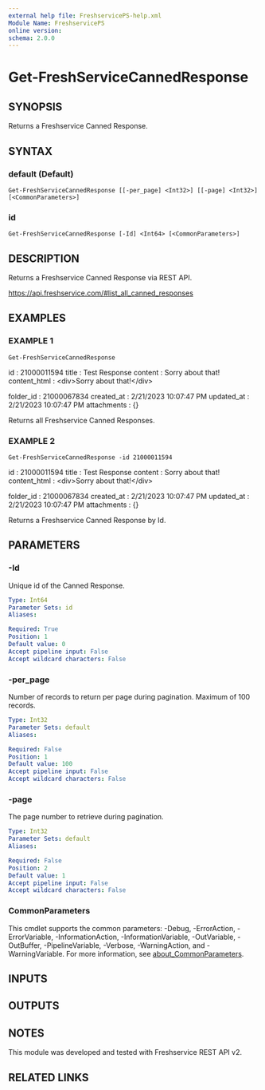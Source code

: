 ```yaml
---
external help file: FreshservicePS-help.xml
Module Name: FreshservicePS
online version:
schema: 2.0.0
---
```


# Get-FreshServiceCannedResponse

## SYNOPSIS
Returns a Freshservice Canned Response.

## SYNTAX

### default (Default)
```
Get-FreshServiceCannedResponse [[-per_page] <Int32>] [[-page] <Int32>] [<CommonParameters>]
```

### id
```
Get-FreshServiceCannedResponse [-Id] <Int64> [<CommonParameters>]
```

## DESCRIPTION
Returns a Freshservice Canned Response via REST API.

https://api.freshservice.com/#list_all_canned_responses

## EXAMPLES

### EXAMPLE 1
```
Get-FreshServiceCannedResponse
```

id           : 21000011594
title        : Test Response
content      : Sorry about that!
content_html : \<div\>Sorry about that!\</div\>

folder_id    : 21000067834
created_at   : 2/21/2023 10:07:47 PM
updated_at   : 2/21/2023 10:07:47 PM
attachments  : {}

Returns all Freshservice Canned Responses.

### EXAMPLE 2
```
Get-FreshServiceCannedResponse -id 21000011594
```

id           : 21000011594
title        : Test Response
content      : Sorry about that!
content_html : \<div\>Sorry about that!\</div\>

folder_id    : 21000067834
created_at   : 2/21/2023 10:07:47 PM
updated_at   : 2/21/2023 10:07:47 PM
attachments  : {}

Returns a Freshservice Canned Response by Id.

## PARAMETERS

### -Id
Unique id of the Canned Response.

```yaml
Type: Int64
Parameter Sets: id
Aliases:

Required: True
Position: 1
Default value: 0
Accept pipeline input: False
Accept wildcard characters: False
```

### -per_page
Number of records to return per page during pagination. 
Maximum of 100 records.

```yaml
Type: Int32
Parameter Sets: default
Aliases:

Required: False
Position: 1
Default value: 100
Accept pipeline input: False
Accept wildcard characters: False
```

### -page
The page number to retrieve during pagination.

```yaml
Type: Int32
Parameter Sets: default
Aliases:

Required: False
Position: 2
Default value: 1
Accept pipeline input: False
Accept wildcard characters: False
```

### CommonParameters
This cmdlet supports the common parameters: -Debug, -ErrorAction, -ErrorVariable, -InformationAction, -InformationVariable, -OutVariable, -OutBuffer, -PipelineVariable, -Verbose, -WarningAction, and -WarningVariable. For more information, see [about_CommonParameters](http://go.microsoft.com/fwlink/?LinkID=113216).

## INPUTS

## OUTPUTS

## NOTES
This module was developed and tested with Freshservice REST API v2.

## RELATED LINKS
